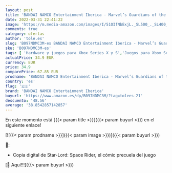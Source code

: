 ```yaml
---
layout: post
title: 'BANDAI NAMCO Entertainment Iberica - Marvel’s Guardians of the Galaxy + Star-Lord: Space Rider  cómic digital  - Xbox Series X - Limited Edition'
date: 2022-03-31 22:41:22
image: 'https://m.media-amazon.com/images/I/51OIfNbExjL._SL500_._SL400_.jpg'
comments: true
category: ofertas
author: 'tole.es'
slug: 'B097NDMC3M-es BANDAI NAMCO Entertainment Iberica - Marvel’s Guardians of...'
sku: 'B097NDMC3M-es'
tags: [ 'Hardware y juegos para Xbox Series X y S','Juegos para Xbox Series X y S','Videojuegos','bandai namco entertainment iberica','xbox', ]
actualPrice: 34.9 EUR
currency: EUR
price: 34.9
comparePrice: 67.85 EUR
prodname: 'BANDAI NAMCO Entertainment Iberica - Marvel’s Guardians of the Galaxy + Star-Lord: Space Rider  cómic digital  - Xbox Series X - Limited Edition'
country: 'es'
flag: '🇪🇸'
brand: 'BANDAI NAMCO Entertainment Iberica'
buyurl: 'https://www.amazon.es/dp/B097NDMC3M/?tag=tolees-21'
descuento: '48.56'
average: '38.8542857142857'
---
```


En este momento está [{{< param title >}}]({{< param buyurl >}}) en el siguiente enlace!

[![{{< param prodname >}}]({{< param image >}})]({{< param buyurl >}})

🔎:

- Copia digital de Star-Lord: Space Rider, el cómic precuela del juego

[🛒 Aquí!!!]({{< param buyurl >}})
